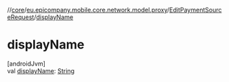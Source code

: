 //[core](../../../index.md)/[eu.epicompany.mobile.core.network.model.proxy](../index.md)/[EditPaymentSourceRequest](index.md)/[displayName](display-name.md)

# displayName

[androidJvm]\
val [displayName](display-name.md): [String](https://kotlinlang.org/api/latest/jvm/stdlib/kotlin/-string/index.html)

